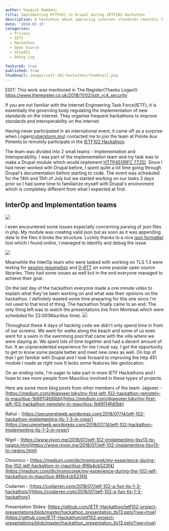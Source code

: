 ```yaml
---
author: Veegish Ramdani
title: Implementing HTTP451 in Drupal during IETF102 Hackathon
description: A hackathon about improving internet standards remotely from the island of Mauritius
date: '2018-07-15'
categories:
  - Privacy
  - IETF
  - Hackathon
  - Open Source
  - http451
  - Debug Log

featured: true
published: true
thumbnail: images/ietf-102-hackathon/thumbnail.png
---
```


<script>
    import Image from 'svimg/Image.svelte';
    import ImageCaption from './image-caption.svelte';
    import { Tweet } from 'sveltekit-embed'
</script>

EDIT: This work was mentioned in The Register(Thanks Logan!): https://www.theregister.co.uk/2018/11/02/ssh_rc4_security

If you are not familiar with the Internet Engineering Task Force(IETF), it is essentially the governing body regulating the implementation of new standards on the internet. They organise frequent hackathons to improve standards and interoperability on the internet.

Having never participated in an international event, it came off as a surprise when Logan([cyberstorm.mu](https://cyberstorm.mu)) contacted me to join the team at Pointe Aux Piments to remotely participate in the [IETF102 Hackathon](https://trac.ietf.org/trac/ietf/meeting/wiki/102hackathon).

The team was divided into 2 small teams - Implementation and Interoperability. I was part of the implementation team and my task was to make a Drupal module which would implement [HTTP451(RFC 7725)](https://tools.ietf.org/html/rfc7725). Since I had never worked with Drupal before, I spent quite a lot time going through Drupal's documentation before starting to code. The event was scheduled for the 14th and 15th of July but we started working on our tasks 2 days prior so I had some time to familiarize myself with Drupal's environment which is completely different from what I expected at first.

## InterOp and Implementation teams

<ImageCaption>
  <Image class="inline-basic-image" src="images/ietf-102-hackathon/photo-1.jpg" />
</ImageCaption>

I even encountered some issues especially concerning parsing of json files in php. My module was creating valid json but as soon as it was appending data to the files it broke the structure. Luckily thanks to a nice [json formatter](https://jsonformatter.curiousconcept.com/) tool which I found online, I managed to identify and debug the issue.

<ImageCaption caption="Result of a censored page using the http451module">
  <Image class="inline-basic-image" src="images/ietf-102-hackathon/screenshot-1.png" />
</ImageCaption>

Meanwhile the InterOp team who were tasked with working on TLS 1.3 were testing for [session resumption](https://blog.cloudflare.com/tls-session-resumption-full-speed-and-secure/) and [0-RTT](https://blog.cloudflare.com/introducing-0-rtt/) on some popular open source libraries. They had some issues as well but in the end everyone managed to achieve their goal.

On the last day of the hackathon everyone made a one minute video to explain what they've been working on and what was their opinions on the hackathon. I definitely wasted some time preparing for this one since i'm not used to that kind of thing. The hackathon finally came to an end. The only thing left was to watch the presentations live from Montreal which were scheduled for 22:00(Mauritius time).
<ImageCaption>
<Image class="inline-basic-image" src="images/ietf-102-hackathon/photo-2.jpg" />
</ImageCaption>

Throughout these 4 days of hacking code we didn't only spend time in front of our screens. We went for walks along the beach and some of us even went for a swim in the swimming pool that came with the villa where we were staying at. We spent lots of time together and had a decent amount of fun. It an unprecedented experience for me I must say. I got the opportunity to get to know some people better and meet new ones as well. On top of that I got familiar with Drupal and I look forward to improving the http 451 module I made as right now It lacks some features like geolocation.

On an ending note, I'm eager to take part in more IETF Hackathons and I hope to see more people from Mauritius involved in these types of projects.

Here are some more blog posts from other members of the team:
Jagveer - [https://medium.com/@jagveer.loky/my-first-ieft-102-hackathon-remotely-in-mauritius-1b69114fd0bb](https://medium.com/@jagveer.loky/my-first-ieft-102-hackathon-remotely-in-mauritius-1b69114fd0bb)

Rahul - [https://securenetweb.wordpress.com/2018/07/14/ietf-102-hackathon-implementing-tls-1-3-in-nrpe/](https://securenetweb.wordpress.com/2018/07/14/ietf-102-hackathon-implementing-tls-1-3-in-nrpe/)

Nigel - [https://www.niyon.me/2018/07/ietf-102-implementing-tlsv13-to-nagios.html](https://www.niyon.me/2018/07/ietf-102-implementing-tlsv13-to-nagios.html)

Chromico - [https://medium.com/@chromicorek/my-experience-during-the-102-ietf-hackathon-in-mauritius-8f6b4cb523f4](https://medium.com/@chromicorek/my-experience-during-the-102-ietf-hackathon-in-mauritius-8f6b4cb523f4)

Codarren - [https://codarren.com/2018/07/ietf-102-a-fun-tls-1-3-hackathon/](https://codarren.com/2018/07/ietf-102-a-fun-tls-1-3-hackathon/)

Presentation Slides: [https://github.com/IETF-Hackathon/ietf102-project-presentations/blob/master/hackathon_presentation_tls13.pptx?raw=true](https://github.com/IETF-Hackathon/ietf102-project-presentations/blob/master/hackathon_presentation_tls13.pptx?raw=true)

<Tweet tweetLink="TheTunnelix/status/1018334920299577344" />
